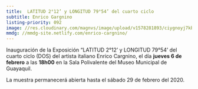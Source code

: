 ```yaml
---
title:  LATITUD 2°12’ y LONGITUD 79°54’ del cuarto ciclo
subtitle: Enrico Gargnino
listing-priority: 092
image: //res.cloudinary.com/magnvs/image/upload/v1578281893/ciygnoyj7kbxrjf5epzk.jpg
mmdg: //mmdg-site.netlify.com/enrico-cargnino/
---
```


Inauguración de la Exposición “LATITUD 2°12’ y LONGITUD 79°54’ del cuarto ciclo (DOS) del artista italiano Enrico Cargnino, el día **jueves 6 de febrero** a las **18h00** en la Sala Polivalente del Museo Municipal de Guayaquil.  

La muestra permanecerá abierta hasta el sábado 29 de febrero del 2020.
